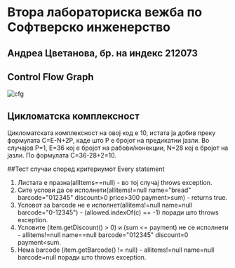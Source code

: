 # Втора лабораториска вежба по Софтверско инженерство

## Андреа Цветанова, бр. на индекс 212073

## Control Flow Graph
![cfg](https://github.com/de1u1u/SI_2024_lab2_212073/assets/159577970/e0506fd5-1264-418a-a479-a7ca2fbaa35d)

## Цикломатска комплексност
 Цикломатската комплексност на овој код е 10, истата ја добив преку формулата C=E-N+2P, каде што P е бројот на предикатни јазли. Во случајoв P=1, E=36 кој е бројот на рабови/конекции, N=28 кој е бројот на јазли. По формулата C=36-28+2=10.

 ##Тест случаи според критериумот Every statement
 1. Листата е празна(allItems==null) - во тој случај throws exception.
 2. Сите услови да се исполнети(allitems!=null name="bread" barcode="012345" discount>0 price>300 payment>sum) - returns true.
 3. Условот за barcode не е исполнет(allitems!=null name=null barcode="0-12345") - (allowed.indexOf(c) == -1) поради што throws exception.
 4. Условите (item.getDiscount() > 0) и (sum <= payment) не се исполнети - allitems!=null name==null barcode="012345" discount=0 payment<sum.
 5. Нема barcode (item.getBarcode() != null) - allitems!=null name=null barcode=null поради што throws exception.

